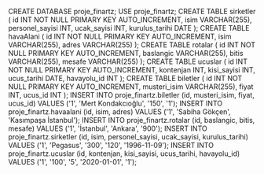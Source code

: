 CREATE DATABASE proje_finartz; USE proje_finartz; CREATE TABLE sirketler ( id INT NOT NULL PRIMARY KEY AUTO_INCREMENT, isim VARCHAR(255), personel_sayisi INT, ucak_sayisi INT, kurulus_tarihi DATE ); CREATE TABLE havaAlani ( id INT NOT NULL PRIMARY KEY AUTO_INCREMENT, isim VARCHAR(255), adres VARCHAR(255) ); CREATE TABLE rotalar ( id INT NOT NULL PRIMARY KEY AUTO_INCREMENT, baslangic VARCHAR(255), bitis VARCHAR(255), mesafe VARCHAR(255) ); CREATE TABLE ucuslar ( id INT NOT NULL PRIMARY KEY AUTO_INCREMENT, kontenjan INT, kisi_sayisi INT, ucus_tarihi DATE, havayolu_id INT ); CREATE TABLE biletler ( id INT NOT NULL PRIMARY KEY AUTO_INCREMENT, musteri_isim VARCHAR(255), fiyat INT, ucus_id INT ); INSERT INTO proje_finartz.biletler (id, musteri_isim, fiyat, ucus_id) VALUES ('1', 'Mert Kondakcıoğlu', '150', '1'); INSERT INTO proje_finartz.havaalani (id, isim, adres) VALUES ('1', 'Sabiha Gökçen', 'Kasımpaşa İstanbul'); INSERT INTO proje_finartz.rotalar (id, baslangic, bitis, mesafe) VALUES ('1', 'İstanbul', 'Ankara', '900'); INSERT INTO proje_finartz.sirketler (id, isim, personel_sayisi, ucak_sayisi, kurulus_tarihi) VALUES ('1', 'Pegasus', '300', '120', '1996-11-09'); INSERT INTO proje_finartz.ucuslar (id, kontenjan, kisi_sayisi, ucus_tarihi, havayolu_id) VALUES ('1', '100', '5', '2020-01-01', '1');
